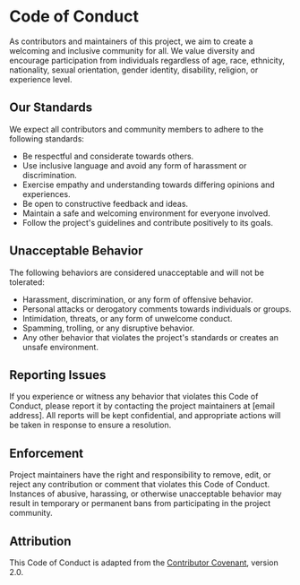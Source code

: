 # Code of Conduct

As contributors and maintainers of this project, we aim to create a welcoming and inclusive community for all. We value diversity and encourage participation from individuals regardless of age, race, ethnicity, nationality, sexual orientation, gender identity, disability, religion, or experience level.

## Our Standards

We expect all contributors and community members to adhere to the following standards:

- Be respectful and considerate towards others.
- Use inclusive language and avoid any form of harassment or discrimination.
- Exercise empathy and understanding towards differing opinions and experiences.
- Be open to constructive feedback and ideas.
- Maintain a safe and welcoming environment for everyone involved.
- Follow the project's guidelines and contribute positively to its goals.

## Unacceptable Behavior

The following behaviors are considered unacceptable and will not be tolerated:

- Harassment, discrimination, or any form of offensive behavior.
- Personal attacks or derogatory comments towards individuals or groups.
- Intimidation, threats, or any form of unwelcome conduct.
- Spamming, trolling, or any disruptive behavior.
- Any other behavior that violates the project's standards or creates an unsafe environment.

## Reporting Issues

If you experience or witness any behavior that violates this Code of Conduct, please report it by contacting the project maintainers at [email address]. All reports will be kept confidential, and appropriate actions will be taken in response to ensure a resolution.

## Enforcement

Project maintainers have the right and responsibility to remove, edit, or reject any contribution or comment that violates this Code of Conduct. Instances of abusive, harassing, or otherwise unacceptable behavior may result in temporary or permanent bans from participating in the project community.

## Attribution

This Code of Conduct is adapted from the [Contributor Covenant](https://www.contributor-covenant.org/version/2/0/code_of_conduct.html), version 2.0.


